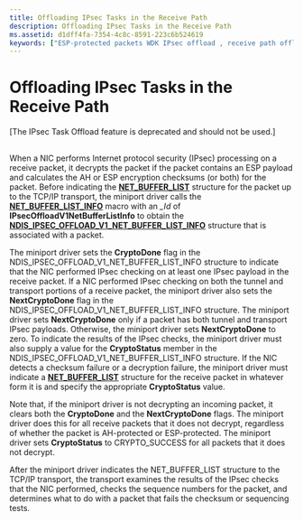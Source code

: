 ```yaml
---
title: Offloading IPsec Tasks in the Receive Path
description: Offloading IPsec Tasks in the Receive Path
ms.assetid: d1dff4fa-7354-4c8c-8591-223c6b524619
keywords: ["ESP-protected packets WDK IPsec offload , receive path offload", "AH-protected packets WDK IPsec offload , receive path offload", "receive path offload WDK IPsec offload"]
---
```


# Offloading IPsec Tasks in the Receive Path

\[The IPsec Task Offload feature is deprecated and should not be used.\]

## <a href="" id="ddk-offloading-ipsec-tasks-in-the-receive-path-ng"></a>


When a NIC performs Internet protocol security (IPsec) processing on a receive packet, it decrypts the packet if the packet contains an ESP payload and calculates the AH or ESP encryption checksums (or both) for the packet. Before indicating the [**NET\_BUFFER\_LIST**](https://msdn.microsoft.com/library/windows/hardware/ff568388) structure for the packet up to the TCP/IP transport, the miniport driver calls the [**NET\_BUFFER\_LIST\_INFO**](https://msdn.microsoft.com/library/windows/hardware/ff568401) macro with an *\_Id* of **IPsecOffloadV1NetBufferListInfo** to obtain the [**NDIS\_IPSEC\_OFFLOAD\_V1\_NET\_BUFFER\_LIST\_INFO**](https://msdn.microsoft.com/library/windows/hardware/ff565801) structure that is associated with a packet.

The miniport driver sets the **CryptoDone** flag in the NDIS\_IPSEC\_OFFLOAD\_V1\_NET\_BUFFER\_LIST\_INFO structure to indicate that the NIC performed IPsec checking on at least one IPsec payload in the receive packet. If a NIC performed IPsec checking on both the tunnel and transport portions of a receive packet, the miniport driver also sets the **NextCryptoDone** flag in the NDIS\_IPSEC\_OFFLOAD\_V1\_NET\_BUFFER\_LIST\_INFO structure. The miniport driver sets **NextCryptoDone** only if a packet has both tunnel and transport IPsec payloads. Otherwise, the miniport driver sets **NextCryptoDone** to zero. To indicate the results of the IPsec checks, the miniport driver must also supply a value for the **CryptoStatus** member in the NDIS\_IPSEC\_OFFLOAD\_V1\_NET\_BUFFER\_LIST\_INFO structure. If the NIC detects a checksum failure or a decryption failure, the miniport driver must indicate a [**NET\_BUFFER\_LIST**](https://msdn.microsoft.com/library/windows/hardware/ff568388) structure for the receive packet in whatever form it is and specify the appropriate **CryptoStatus** value.

Note that, if the miniport driver is not decrypting an incoming packet, it clears both the **CryptoDone** and the **NextCryptoDone** flags. The miniport driver does this for all receive packets that it does not decrypt, regardless of whether the packet is AH-protected or ESP-protected. The miniport driver sets **CryptoStatus** to CRYPTO\_SUCCESS for all packets that it does not decrypt.

After the miniport driver indicates the NET\_BUFFER\_LIST structure to the TCP/IP transport, the transport examines the results of the IPsec checks that the NIC performed, checks the sequence numbers for the packet, and determines what to do with a packet that fails the checksum or sequencing tests.

 

 






